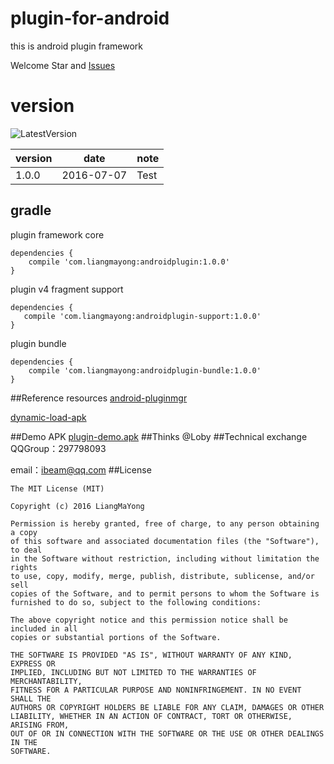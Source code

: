 # plugin-for-android
this is android plugin framework 

Welcome Star and [Issues](https://github.com/LiangMaYong/plugin-for-android/issues)

# version
![LatestVersion](https://img.shields.io/badge/LatestVersion-1.0.0-brightgreen.svg?style=plastic) 

| version |date| note |
|---|---|---|
| 1.0.0|2016-07-07| Test |

## gradle
plugin framework core
```
dependencies {
    compile 'com.liangmayong:androidplugin:1.0.0'
}
```
plugin v4 fragment support
```
dependencies {
   compile 'com.liangmayong:androidplugin-support:1.0.0'
}
```
plugin bundle
```
dependencies {
    compile 'com.liangmayong:androidplugin-bundle:1.0.0'
}
```
##Reference resources
[android-pluginmgr](https://github.com/houkx/android-pluginmgr)

[dynamic-load-apk](https://github.com/singwhatiwanna/dynamic-load-apk)

##Demo APK
[plugin-demo.apk](https://raw.githubusercontent.com/LiangMaYong/plugin-for-android/master/plugin-demo.apk)
##Thinks
@Loby
##Technical exchange
QQGroup：297798093

email：ibeam@qq.com
##License
```
The MIT License (MIT)

Copyright (c) 2016 LiangMaYong

Permission is hereby granted, free of charge, to any person obtaining a copy
of this software and associated documentation files (the "Software"), to deal
in the Software without restriction, including without limitation the rights
to use, copy, modify, merge, publish, distribute, sublicense, and/or sell
copies of the Software, and to permit persons to whom the Software is
furnished to do so, subject to the following conditions:

The above copyright notice and this permission notice shall be included in all
copies or substantial portions of the Software.

THE SOFTWARE IS PROVIDED "AS IS", WITHOUT WARRANTY OF ANY KIND, EXPRESS OR
IMPLIED, INCLUDING BUT NOT LIMITED TO THE WARRANTIES OF MERCHANTABILITY,
FITNESS FOR A PARTICULAR PURPOSE AND NONINFRINGEMENT. IN NO EVENT SHALL THE
AUTHORS OR COPYRIGHT HOLDERS BE LIABLE FOR ANY CLAIM, DAMAGES OR OTHER
LIABILITY, WHETHER IN AN ACTION OF CONTRACT, TORT OR OTHERWISE, ARISING FROM,
OUT OF OR IN CONNECTION WITH THE SOFTWARE OR THE USE OR OTHER DEALINGS IN THE
SOFTWARE.
```
